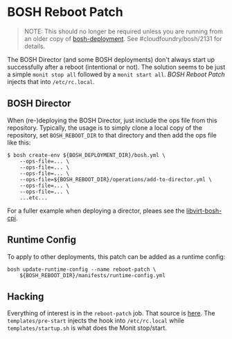 # BOSH Reboot Patch

> NOTE: This should no longer be required unless you are running from an older copy of [bosh-deployment](https://github.com/cloudfoundry/bosh-deployment). See #cloudfoundry/bosh/2131 for details.

The BOSH Director (and some BOSH deployments) don't always start up successfully after a reboot (intentional or not). The solution seems to be just a simple `monit stop all` followed by a `monit start all`. _BOSH Reboot Patch_ injects that into `/etc/rc.local`.

## BOSH Director

When (re-)deploying the BOSH Director, just include the ops file from this repository. Typically, the usage is to simply clone a local copy of the repository, set `BOSH_REBOOT_DIR` to that directory and then add the ops file like this:
```
$ bosh create-env ${BOSH_DEPLOYMENT_DIR}/bosh.yml \
    --ops-file=... \
    --ops-file=... \
    --ops-file=... \
    --ops-file=${BOSH_REBOOT_DIR}/operations/add-to-director.yml \
    --ops-file=... \
    --ops-file=... \
    ...etc...
```

For a fuller example when deploying a director, pleaes see the [libvirt-bosh-cpi](https://github.com/a2geek/libvirt-bosh-cpi).

## Runtime Config

To apply to other deployments, this patch can be added as a runtime config:
```
bosh update-runtime-config --name reboot-patch \
    ${BOSH_REBOOT_DIR}/manifests/runtime-config.yml
```

## Hacking

Everything of interest is in the `reboot-patch` job. That source is [here](https://github.com/a2geek/bosh-reboot-patch/tree/master/jobs/reboot-patch).  The `templates/pre-start` injects the hook into `/etc/rc.local` while `templates/startup.sh` is what does the Monit stop/start.
